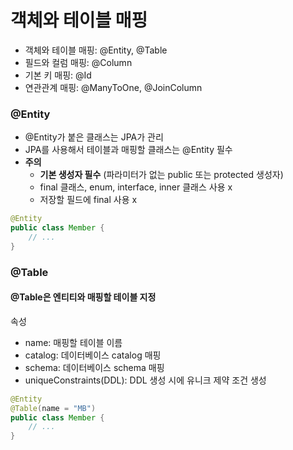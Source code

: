 # 객체와 테이블 매핑

- 객체와 테이블 매핑: @Entity, @Table
- 필드와 컬럼 매핑: @Column
- 기본 키 매핑: @Id
- 연관관계 매핑: @ManyToOne, @JoinColumn

### @Entity

- @Entity가 붙은 클래스는 JPA가 관리
- JPA를 사용해서 테이블과 매핑할 클래스는 @Entity 필수
- __주의__
  - __기본 생성자 필수__ (파라미터가 없는 public 또는 protected 생성자)
  - final 클래스, enum, interface, inner 클래스 사용 x
  - 저장할 필드에 final 사용 x

```java
@Entity
public class Member {
    // ...
}
```

### @Table

#### @Table은 엔티티와 매핑할 테이블 지정

속성
- name: 매핑할 테이블 이름
- catalog: 데이터베이스 catalog 매핑
- schema: 데이터베이스 schema 매핑
- uniqueConstraints(DDL): DDL 생성 시에 유니크 제약 조건 생성

```java
@Entity
@Table(name = "MB")
public class Member {
    // ...
}
```